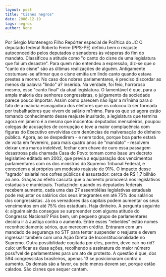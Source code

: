 ```yaml
---
layout: post
title: "Cisnes negros"
date: 2006-12-19
tags: negros
author: None
---
```


Por Sérgio Montenegro Filho Repórter especial de Pol?tica do JC
O deputado federal Roberto Freire (PPS-PE) definiu bem o reajuste autoconcedido pelos deputados e senadores às vésperas do fim do mandato. Classificou a atitude como \"o canto do cisne de uma legislatura que foi um desastre\". Para quem não entendeu a expressão, diz-se que o \"canto do cisne\" são as últimas realizações de alguém. Antigamente costumava-se afirmar que o cisne emitia um lindo canto quando estava prestes a morrer. No caso dos nobres parlamentares, é preciso discordar ao menos da palavra \"lindo\" a? inserida. 
Na verdade, foi feio, horroroso mesmo, esse \"canto final\" da atual legislatura. O lamentável é que, para a ampla maioria dos senhores congressistas, o julgamento da sociedade parece pouco importar. Assim como parecem não ligar a m?nima para o fato de a maioria esmagadora dos eleitores que os colocou lá ser formada por trabalhadores que vivem de salário m?nimo. 
Para os que só agora estão tomando conhecimento desse reajuste inusitado, a legislatura que termina agora em janeiro é a mesma que inocentou deputados mensaleiros, poupou colegas de acusações de corrupção e teve a maior complacência com figuras do Executivo envolvidas com denúncias de malversação do dinheiro público. 
Agora, ao se despedirem - e nem todos, porque boa parte estará de volta em fevereiro, para mais quatro anos de \"mandato\" - resolvem deixar uma marca indelével, fechar com chave de ouro essa passagem desastrosa pela chamada Casa do Povo: tomam como base um decreto legislativo editado em 2002, que previa a equiparação dos vencimentos parlamentares com os dos ministros do Supremo Tribunal Federal, e concedem a si próprios um modesto reajuste de 91%. O impacto desse \"agrado\" salarial nos cofres públicos é assustador: cerca de R$ 1,7 bilhão ao ano. Graças ao efeito cascata que o aumento promoverá nos legislativos estaduais e municipais. 
Traduzindo: quando os deputados federais recebem aumento, cada uma das 27 assembléias legislativas estaduais pode reajustar os salários dos seus integrantes em até 75% dos salários dos congressistas. Já os vereadores das capitais podem aumentar os seus vencimentos em até 75% dos estaduais. Haja dinheiro. 
A pergunta seguinte é: alguém ainda consegue se surpreender com alguma atitude do Congresso Nacional? Pois bem, um pequeno grupo de parlamentares decidiu ir à Justiça contra o aumento. Entre esses \"rebeldes\" estão nomes reconhecidamente sérios, que merecem crédito. Entraram com um mandado de segurança no STF para tentar suspender o reajuste e devem ingressar também com uma Ação Direta de Inconstitucionalidade no Supremo. 
Outra possibilidade cogitada por eles, porém, deve cair no rid?culo: unificar as duas ações, recolhendo a assinatura do maior número poss?vel de parlamentares para um ato de protesto. A questão é que, dos 594 congressistas brasileiros, apenas 13 se posicionaram contra o aumento. Os demais são a favor, ou pelo menos devem ser, porque estão calados. São cisnes que sequer cantam. 
